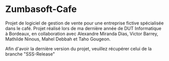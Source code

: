 # Zumbasoft-Cafe

Projet de logiciel de gestion de vente pour une entreprise fictive spécialisée dans le café. Projet réalisé lors de ma dernière année de DUT Informatique à Bordeaux, 
en collaboration avec Alexandre Miranda Dias, Victor Barrey, Mathilde Ninous, Mahel Debbah et Taho Gougeon.

Afin d'avoir la dernière version du projet, veuillez récupérer celui de la branche "SSS-Release"

